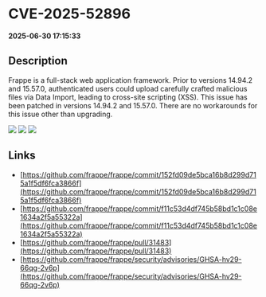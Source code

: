 # CVE-2025-52896

**2025-06-30 17:15:33**

## Description
Frappe is a full-stack web application framework. Prior to versions 14.94.2 and 15.57.0, authenticated users could upload carefully crafted malicious files via Data Import, leading to cross-site scripting (XSS). This issue has been patched in versions 14.94.2 and 15.57.0. There are no workarounds for this issue other than upgrading.

![](https://img.shields.io/static/v1?label=Score&message=8.6&color=red)
![](https://img.shields.io/static/v1?label=Severity&message=HIGH&color=red)
![](https://img.shields.io/static/v1?label=CWE&message=XSS&color=green)

## Links
- [https://github.com/frappe/frappe/commit/152fd09de5bca16b8d299d715a1f5df6fca3866f](https://github.com/frappe/frappe/commit/152fd09de5bca16b8d299d715a1f5df6fca3866f)
- [https://github.com/frappe/frappe/commit/f11c53d4df745b58bd1c1c08e1634a2f5a55322a](https://github.com/frappe/frappe/commit/f11c53d4df745b58bd1c1c08e1634a2f5a55322a)
- [https://github.com/frappe/frappe/pull/31483](https://github.com/frappe/frappe/pull/31483)
- [https://github.com/frappe/frappe/security/advisories/GHSA-hv29-66qg-2v6p](https://github.com/frappe/frappe/security/advisories/GHSA-hv29-66qg-2v6p)
